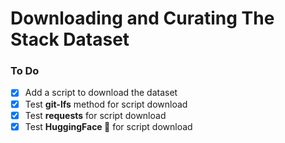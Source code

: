 # Downloading and Curating The Stack Dataset

### To Do

- [x] Add a script to download the dataset
- [x] Test **git-lfs** method for script download
- [x] Test **requests** for script download
- [x] Test **HuggingFace 🤗** for script download